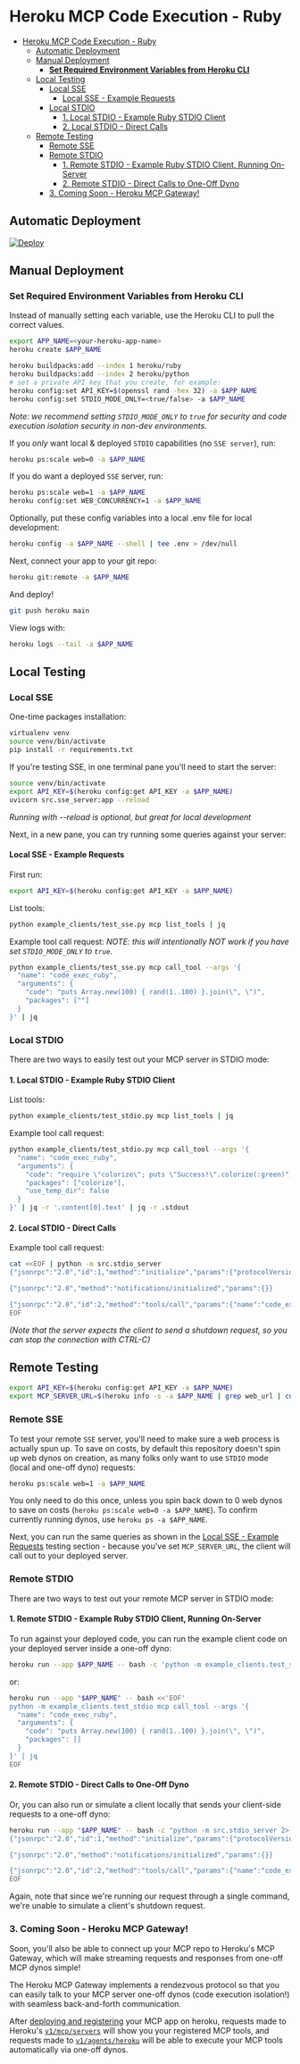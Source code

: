 
# Heroku MCP Code Execution - Ruby

- [Heroku MCP Code Execution - Ruby](#heroku-mcp-code-execution---ruby)
  - [Automatic Deployment](#automatic-deployment)
  - [Manual Deployment](#manual-deployment)
    - [**Set Required Environment Variables from Heroku CLI**](#set-required-environment-variables-from-heroku-cli)
  - [Local Testing](#local-testing)
    - [Local SSE](#local-sse)
      - [Local SSE - Example Requests](#local-sse---example-requests)
    - [Local STDIO](#local-stdio)
      - [1. Local STDIO - Example Ruby STDIO Client](#1-local-stdio---example-ruby-stdio-client)
      - [2. Local STDIO - Direct Calls](#2-local-stdio---direct-calls)
  - [Remote Testing](#remote-testing)
    - [Remote SSE](#remote-sse)
    - [Remote STDIO](#remote-stdio)
      - [1. Remote STDIO - Example Ruby STDIO Client, Running On-Server](#1-remote-stdio---example-ruby-stdio-client-running-on-server)
      - [2. Remote STDIO - Direct Calls to One-Off Dyno](#2-remote-stdio---direct-calls-to-one-off-dyno)
    - [3. Coming Soon - Heroku MCP Gateway!](#3-coming-soon---heroku-mcp-gateway)

## Automatic Deployment

[![Deploy](https://www.herokucdn.com/deploy/button.svg)](https://www.heroku.com/deploy?template=https://github.com/heroku/mcp-code-exec-ruby)

## Manual Deployment
### **Set Required Environment Variables from Heroku CLI**
Instead of manually setting each variable, use the Heroku CLI to pull the correct values.

```bash
export APP_NAME=<your-heroku-app-name>
heroku create $APP_NAME

heroku buildpacks:add --index 1 heroku/ruby
heroku buildpacks:add --index 2 heroku/python
# set a private API key that you create, for example:
heroku config:set API_KEY=$(openssl rand -hex 32) -a $APP_NAME
heroku config:set STDIO_MODE_ONLY=<true/false> -a $APP_NAME
```

*Note: we recommend setting `STDIO_MODE_ONLY` to `true` for security and code execution isolation security in non-dev environments.*

If you *only* want local & deployed `STDIO` capabilities (no `SSE server`), run:
```bash
heroku ps:scale web=0 -a $APP_NAME
```

If you do want a deployed `SSE` server, run:
```bash
heroku ps:scale web=1 -a $APP_NAME
heroku config:set WEB_CONCURRENCY=1 -a $APP_NAME
```

Optionally, put these config variables into a local .env file for local development:
```bash
heroku config -a $APP_NAME --shell | tee .env > /dev/null
```

Next, connect your app to your git repo:
```bash
heroku git:remote -a $APP_NAME
```
And deploy!
```bash
git push heroku main
```
View logs with:
```bash
heroku logs --tail -a $APP_NAME
```

## Local Testing
### Local SSE
One-time packages installation:
```bash
virtualenv venv
source venv/bin/activate
pip install -r requirements.txt
```

If you're testing SSE, in one terminal pane you'll need to start the server:
```bash
source venv/bin/activate
export API_KEY=$(heroku config:get API_KEY -a $APP_NAME)
uvicorn src.sse_server:app --reload
```
*Running with --reload is optional, but great for local development*

Next, in a new pane, you can try running some queries against your server:
#### Local SSE - Example Requests
First run:
```bash
export API_KEY=$(heroku config:get API_KEY -a $APP_NAME)
```

List tools:
```bash
python example_clients/test_sse.py mcp list_tools | jq
```

Example tool call request:
*NOTE: this will intentionally NOT work if you have set `STDIO_MODE_ONLY` to `true`.*
```bash
python example_clients/test_sse.py mcp call_tool --args '{
  "name": "code_exec_ruby",
  "arguments": {
    "code": "puts Array.new(100) { rand(1..100) }.join(\", \")",
    "packages": [""]
  }
}' | jq
```

### Local STDIO
There are two ways to easily test out your MCP server in STDIO mode:

#### 1. Local STDIO - Example Ruby STDIO Client
List tools:
```bash
python example_clients/test_stdio.py mcp list_tools | jq
```

Example tool call request:
```bash
python example_clients/test_stdio.py mcp call_tool --args '{
  "name": "code_exec_ruby",
  "arguments": {
    "code": "require \"colorize\"; puts \"Success!\".colorize(:green)",
    "packages": ["colorize"],
    "use_temp_dir": false
  }
}' | jq -r '.content[0].text' | jq -r .stdout
```

#### 2. Local STDIO - Direct Calls
Example tool call request:
```bash
cat <<EOF | python -m src.stdio_server
{"jsonrpc":"2.0","id":1,"method":"initialize","params":{"protocolVersion":"0.1.0","capabilities":{},"clientInfo":{"name":"test","version":"1.0.0"}}}

{"jsonrpc":"2.0","method":"notifications/initialized","params":{}}

{"jsonrpc":"2.0","id":2,"method":"tools/call","params":{"name":"code_exec_ruby","arguments":{"code":"puts Array.new(100) { rand(1..100) }.join(\", \")","packages":[]}}}
EOF
```
*(Note that the server expects the client to send a shutdown request, so you can stop the connection with CTRL-C)*

## Remote Testing
```bash
export API_KEY=$(heroku config:get API_KEY -a $APP_NAME)
export MCP_SERVER_URL=$(heroku info -s -a $APP_NAME | grep web_url | cut -d= -f2)
```

### Remote SSE
To test your remote `SSE` server, you'll need to make sure a web process is actually spun up. To save on costs, by default this repository doesn't spin up web dynos on creation, as many folks only want to use `STDIO` mode (local and one-off dyno) requests:
```bash
heroku ps:scale web=1 -a $APP_NAME
```
You only need to do this once, unless you spin back down to 0 web dynos to save on costs (`heroku ps:scale web=0 -a $APP_NAME`). To confirm currently running dynos, use `heroku ps -a $APP_NAME`.

Next, you can run the same queries as shown in the [Local SSE - Example Requests](#local-sse---example-requests) testing section - because you've set `MCP_SERVER_URL`, the client will call out to your deployed server.

### Remote STDIO
There are two ways to test out your remote MCP server in STDIO mode:

#### 1. Remote STDIO - Example Ruby STDIO Client, Running On-Server
To run against your deployed code, you can run the example client code on your deployed server inside a one-off dyno:
```bash
heroku run --app $APP_NAME -- bash -c 'python -m example_clients.test_stdio mcp list_tools | jq'
```
or:
```bash
heroku run --app "$APP_NAME" -- bash <<'EOF'
python -m example_clients.test_stdio mcp call_tool --args '{
  "name": "code_exec_ruby",
  "arguments": {
    "code": "puts Array.new(100) { rand(1..100) }.join(\", \")",
    "packages": []
  }
}' | jq
EOF
```

#### 2. Remote STDIO - Direct Calls to One-Off Dyno
Or, you can also run or simulate a client locally that sends your client-side requests to a one-off dyno:

```bash
heroku run --app "$APP_NAME" -- bash -c "python -m src.stdio_server 2> logs.txt" <<EOF
{"jsonrpc":"2.0","id":1,"method":"initialize","params":{"protocolVersion":"0.1.0","capabilities":{},"clientInfo":{"name":"test","version":"1.0.0"}}}

{"jsonrpc":"2.0","method":"notifications/initialized","params":{}}

{"jsonrpc":"2.0","id":2,"method":"tools/call","params":{"name":"code_exec_ruby","arguments":{"code":"puts Array.new(100) { rand(1..100) }.join(\", \")","packages":[]}}}
EOF
```

Again, note that since we're running our request through a single command, we're unable to simulate a client's shutdown request.

### 3. Coming Soon - Heroku MCP Gateway!
Soon, you'll also be able to connect up your MCP repo to Heroku's MCP Gateway, which will make streaming requests and responses from one-off MCP dynos simple!

The Heroku MCP Gateway implements a rendezvous protocol so that you can easily talk to your MCP server one-off dynos (code execution isolation!) with seamless back-and-forth communication.

After [deploying and registering](https://devcenter.heroku.com/articles/heroku-inference-working-with-mcp) your MCP app on heroku, requests made to Heroku's [`v1/mcp/servers`](https://devcenter.heroku.com/articles/heroku-inference-api-v1-mcp-servers) will show you your registered MCP tools, and requests made to [`v1/agents/heroku`](https://devcenter.heroku.com/articles/heroku-inference-api-v1-agents-heroku) will be able to execute your MCP tools automatically via one-off dynos.